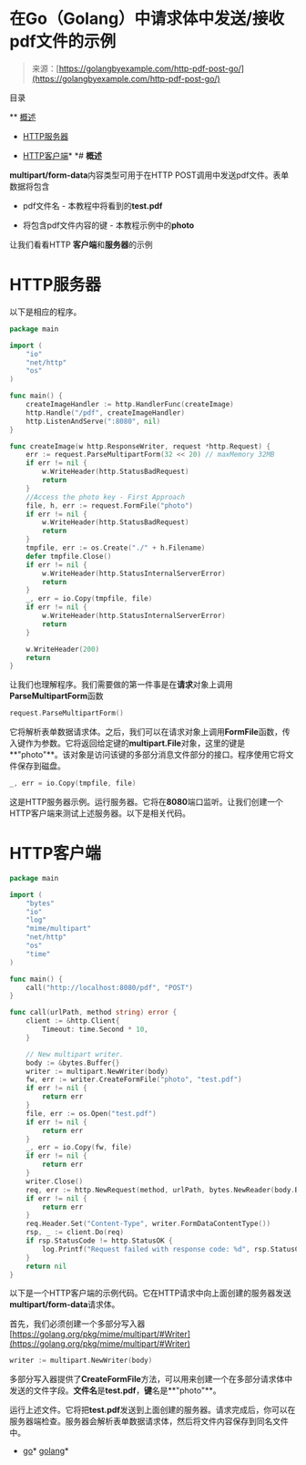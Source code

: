 <!--yml

分类：未分类

日期：2024-10-13 06:32:43

-->

# 在Go（Golang）中请求体中发送/接收pdf文件的示例

> 来源：[https://golangbyexample.com/http-pdf-post-go/](https://golangbyexample.com/http-pdf-post-go/)

目录

**   [概述](#Overview "Overview")

+   [HTTP服务器](#HTTP_Server "HTTP Server")

+   [HTTP客户端](#HTTP_Client "HTTP Client")*  *# **概述**

**multipart/form-data**内容类型可用于在HTTP POST调用中发送pdf文件。表单数据将包含

+   pdf文件名 - 本教程中将看到的**test.pdf**

+   将包含pdf文件内容的键 - 本教程示例中的**photo**

让我们看看HTTP **客户端**和**服务器**的示例

# **HTTP服务器**

以下是相应的程序。

```go
package main

import (
	"io"
	"net/http"
	"os"
)

func main() {
	createImageHandler := http.HandlerFunc(createImage)
	http.Handle("/pdf", createImageHandler)
	http.ListenAndServe(":8080", nil)
}

func createImage(w http.ResponseWriter, request *http.Request) {
	err := request.ParseMultipartForm(32 << 20) // maxMemory 32MB
	if err != nil {
		w.WriteHeader(http.StatusBadRequest)
		return
	}
	//Access the photo key - First Approach
	file, h, err := request.FormFile("photo")
	if err != nil {
		w.WriteHeader(http.StatusBadRequest)
		return
	}
	tmpfile, err := os.Create("./" + h.Filename)
	defer tmpfile.Close()
	if err != nil {
		w.WriteHeader(http.StatusInternalServerError)
		return
	}
	_, err = io.Copy(tmpfile, file)
	if err != nil {
		w.WriteHeader(http.StatusInternalServerError)
		return
	}

	w.WriteHeader(200)
	return
}
```

让我们也理解程序。我们需要做的第一件事是在**请求**对象上调用**ParseMultipartForm**函数

```go
request.ParseMultipartForm()
```

它将解析表单数据请求体。之后，我们可以在请求对象上调用**FormFile**函数，传入键作为参数。它将返回给定键的**multipart.File**对象，这里的键是**"photo"**。该对象是访问该键的多部分消息文件部分的接口。程序使用它将文件保存到磁盘。

```go
_, err = io.Copy(tmpfile, file)
```

这是HTTP服务器示例。运行服务器。它将在**8080**端口监听。让我们创建一个HTTP客户端来测试上述服务器。以下是相关代码。

# **HTTP客户端**

```go
package main

import (
	"bytes"
	"io"
	"log"
	"mime/multipart"
	"net/http"
	"os"
	"time"
)

func main() {
	call("http://localhost:8080/pdf", "POST")
}

func call(urlPath, method string) error {
	client := &http.Client{
		Timeout: time.Second * 10,
	}

	// New multipart writer.
	body := &bytes.Buffer{}
	writer := multipart.NewWriter(body)
	fw, err := writer.CreateFormFile("photo", "test.pdf")
	if err != nil {
		return err
	}
	file, err := os.Open("test.pdf")
	if err != nil {
		return err
	}
	_, err = io.Copy(fw, file)
	if err != nil {
		return err
	}
	writer.Close()
	req, err := http.NewRequest(method, urlPath, bytes.NewReader(body.Bytes()))
	if err != nil {
		return err
	}
	req.Header.Set("Content-Type", writer.FormDataContentType())
	rsp, _ := client.Do(req)
	if rsp.StatusCode != http.StatusOK {
		log.Printf("Request failed with response code: %d", rsp.StatusCode)
	}
	return nil
}
```

以下是一个HTTP客户端的示例代码。它在HTTP请求中向上面创建的服务器发送**multipart/form-data**请求体。

首先，我们必须创建一个多部分写入器 [https://golang.org/pkg/mime/multipart/#Writer](https://golang.org/pkg/mime/multipart/#Writer)

```go
writer := multipart.NewWriter(body)
```

多部分写入器提供了**CreateFormFile**方法，可以用来创建一个在多部分请求体中发送的文件字段。**文件名**是**test.pdf**，**键**名是**"photo"**。

运行上述文件。它将把**test.pdf**发送到上面创建的服务器。请求完成后，你可以在服务器端检查。服务器会解析表单数据请求体，然后将文件内容保存到同名文件中。

+   [go](https://golangbyexample.com/tag/go/)*   [golang](https://golangbyexample.com/tag/golang/)*
